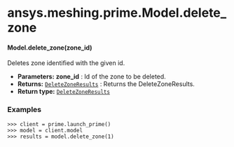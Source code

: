 # ansys.meshing.prime.Model.delete_zone



#### Model.delete_zone(zone_id)

Deletes zone identified with the given id.

* **Parameters:**
  **zone_id**
  : Id of the zone to be deleted.
* **Returns:**
  [`DeleteZoneResults`](ansys.meshing.prime.DeleteZoneResults.md#ansys.meshing.prime.DeleteZoneResults)
  : Returns the DeleteZoneResults.
* **Return type:**
  [`DeleteZoneResults`](ansys.meshing.prime.DeleteZoneResults.md#ansys.meshing.prime.DeleteZoneResults)

### Examples

```pycon
>>> client = prime.launch_prime()
>>> model = client.model
>>> results = model.delete_zone(1)
```

<!-- !! processed by numpydoc !! -->
